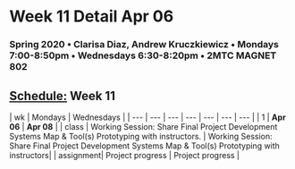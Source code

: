 # Week 11 Detail Apr 06

### Spring 2020 • Clarisa Diaz, Andrew Kruczkiewicz • Mondays 7:00-8:50pm • Wednesdays 6:30-8:20pm • 2MTC MAGNET 802

## [Schedule:](./) Week 11

| wk | Mondays  | Wednesdays  |
| --- | --- | --- | --- | --- | --- | --- |
| 1 | **Apr 06** | **Apr 08** |
| class | Working Session: Share Final Project Development Systems Map & Tool(s) Prototyping with instructors. |  Working Session: Share Final Project Development Systems Map & Tool(s) Prototyping with instructors|
| assignment| Project progress  | Project progress  |
